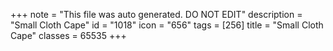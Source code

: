 +++
note = "This file was auto generated. DO NOT EDIT"
description = "Small Cloth Cape"
id = "1018"
icon = "656"
tags = [256]
title = "Small Cloth Cape"
classes = 65535
+++
